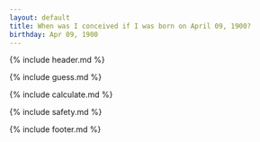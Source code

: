 ```yaml
---
layout: default
title: When was I conceived if I was born on April 09, 1900?
birthday: Apr 09, 1900
---
```


{% include header.md %}

{% include guess.md %}

{% include calculate.md %}

{% include safety.md %}

{% include footer.md %}




